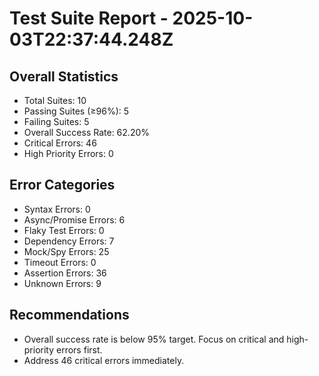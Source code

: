 # Test Suite Report - 2025-10-03T22:37:44.248Z

## Overall Statistics
- Total Suites: 10
- Passing Suites (≥96%): 5
- Failing Suites: 5
- Overall Success Rate: 62.20%
- Critical Errors: 46
- High Priority Errors: 0

## Error Categories
- Syntax Errors: 0
- Async/Promise Errors: 6
- Flaky Test Errors: 0
- Dependency Errors: 7
- Mock/Spy Errors: 25
- Timeout Errors: 0
- Assertion Errors: 36
- Unknown Errors: 9

## Recommendations
- Overall success rate is below 95% target. Focus on critical and high-priority errors first.
- Address 46 critical errors immediately.


